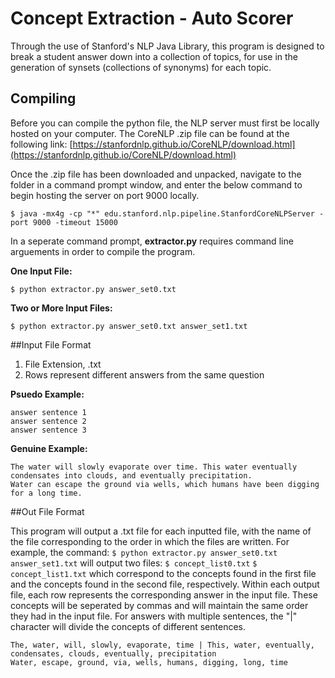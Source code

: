 # Concept Extraction - Auto Scorer

Through the use of Stanford's NLP Java Library, this program is designed to break a student answer down into a collection of topics, for use in the generation of synsets (collections of synonyms)  for each topic.

## Compiling

Before you can compile the python file, the NLP server must first be locally hosted on your computer.
The CoreNLP .zip file can be found at the following link: 
[https://stanfordnlp.github.io/CoreNLP/download.html](https://stanfordnlp.github.io/CoreNLP/download.html)

Once the .zip file has been downloaded and unpacked, navigate to the folder in a command prompt window, and enter the below command to begin hosting the server on port 9000 locally.

`$ java -mx4g -cp "*" edu.stanford.nlp.pipeline.StanfordCoreNLPServer -port 9000 -timeout 15000`

In a seperate command prompt,
**extractor.py** requires command line arguements in order to compile the program.

**One Input File:**

`$ python extractor.py answer_set0.txt`

**Two or More Input Files:**

`$ python extractor.py answer_set0.txt answer_set1.txt`


##Input File Format

1. File Extension, .txt
2. Rows represent different answers from the same question

**Psuedo Example:**
```
answer sentence 1
answer sentence 2
answer sentence 3
```

**Genuine Example:**
```
The water will slowly evaporate over time. This water eventually condensates into clouds, and eventually precipitation.
Water can escape the ground via wells, which humans have been digging for a long time.
```

##Out File Format

This program will output a .txt file for each inputted file, with the name of the file corresponding to the order in which the files are written. For example, the command:
`$ python extractor.py answer_set0.txt answer_set1.txt`
will output two files:
`$ concept_list0.txt`
`$ concept_list1.txt`
which correspond to the concepts found in the first file and the concepts found in the second file, respectively.
Within each output file, each row represents the corresponding answer in the input file. These concepts will be seperated by commas and will maintain the same order they had in the input file. For answers with multiple sentences, the "|" character will divide the concepts of different sentences.

```
The, water, will, slowly, evaporate, time | This, water, eventually, condensates, clouds, eventually, precipitation
Water, escape, ground, via, wells, humans, digging, long, time 
``` 